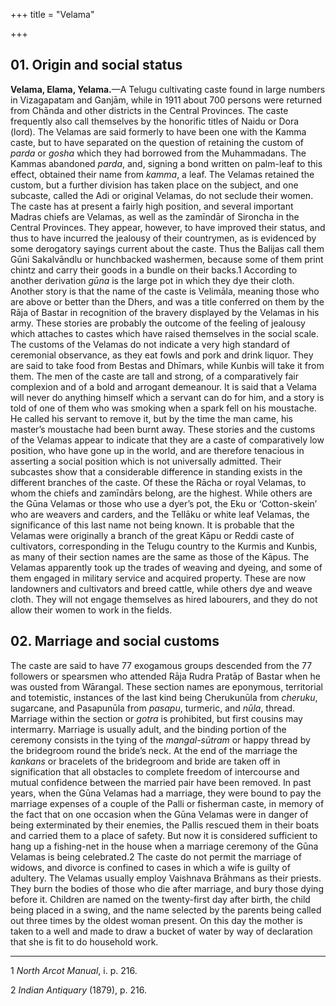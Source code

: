 +++
title = "Velama"

+++

## 01. Origin and social status

**Velama, Elama, Yelama.**—A Telugu cultivating caste found in large numbers in Vizagapatam and Ganjām, while in 1911 about 700 persons were returned from Chānda and other districts in the Central Provinces. The caste frequently also call themselves by the honorific titles of Naidu or Dora \(lord\). The Velamas are said formerly to have been one with the Kamma caste, but to have separated on the question of retaining the custom of *parda* or *gosha* which they had borrowed from the Muhammadans. The Kammas abandoned *parda*, and, signing a bond written on palm-leaf to this effect, obtained their name from *kamma*, a leaf. The Velamas retained the custom, but a further division has taken place on the subject, and one subcaste, called the Adi or original Velamas, do not seclude their women. The caste has at present a fairly high position, and several important Madras chiefs are Velamas, as well as the zamīndār of Sironcha in the Central Provinces. They appear, however, to have improved their status, and thus to have incurred the jealousy of their countrymen, as is evidenced by some derogatory sayings current about the caste. Thus the Balijas call them Gūni Sakalvāndlu or hunchbacked washermen, because some of them print chintz and carry their goods in a bundle on their backs.1 According to another derivation *gūna* is the large pot in which they dye their cloth. Another story is that the name of the caste is Velimāla, meaning those who are above or better than the Dhers, and was a title conferred on them by the Rāja of Bastar in recognition of the bravery displayed by the Velamas in his army. These stories are probably the outcome of the feeling of jealousy which attaches to castes which have raised themselves in the social scale. The customs of the Velamas do not indicate a very high standard of ceremonial observance, as they eat fowls and pork and drink liquor. They are said to take food from Bestas and Dhīmars, while Kunbis will take it from them. The men of the caste are tall and strong, of a comparatively fair complexion and of a bold and arrogant demeanour. It is said that a Velama will never do anything himself which a servant can do for him, and a story is told of one of them who was smoking when a spark fell on his moustache. He called his servant to remove it, but by the time the man came, his master’s moustache had been burnt away. These stories and the customs of the Velamas appear to indicate that they are a caste of comparatively low position, who have gone up in the world, and are therefore tenacious in asserting a social position which is not universally admitted. Their subcastes show that a considerable difference in standing exists in the different branches of the caste. Of these the Rācha or royal Velamas, to whom the chiefs and zamīndārs belong, are the highest. While others are the Gūna Velamas or those who use a dyer’s pot, the Eku or ‘Cotton-skein’ who are weavers and carders, and the Tellāku or white leaf Velamas, the significance of this last name not being known. It is probable that the Velamas were originally a branch of the great Kāpu or Reddi caste of cultivators, corresponding in the Telugu country to the Kurmis and Kunbis, as many of their section names are the same as those of the Kāpus. The Velamas apparently took up the trades of weaving and dyeing, and some of them engaged in military service and acquired property. These are now landowners and cultivators and breed cattle, while others dye and weave cloth. They will not engage themselves as hired labourers, and they do not allow their women to work in the fields. 

## 02. Marriage and social customs

The caste are said to have 77 exogamous groups descended from the 77 followers or spearsmen who attended Rāja Rudra Pratāp of Bastar when he was ousted from Wārangal. These section names are eponymous, territorial and totemistic, instances of the last kind being Cherukunūla from *cheruku*, sugarcane, and Pasapunūla from *pasapu*, turmeric, and *nūla*, thread. Marriage within the section or *gotra* is prohibited, but first cousins may intermarry. Marriage is usually adult, and the binding portion of the ceremony consists in the tying of the *mangal-sūtram* or happy thread by the bridegroom round the bride’s neck. At the end of the marriage the *kankans* or bracelets of the bridegroom and bride are taken off in signification that all obstacles to complete freedom of intercourse and mutual confidence between the married pair have been removed. In past years, when the Gūna Velamas had a marriage, they were bound to pay the marriage expenses of a couple of the Palli or fisherman caste, in memory of the fact that on one occasion when the Gūna Velamas were in danger of being exterminated by their enemies, the Pallis rescued them in their boats and carried them to a place of safety. But now it is considered sufficient to hang up a fishing-net in the house when a marriage ceremony of the Gūna Velamas is being celebrated.2 The caste do not permit the marriage of widows, and divorce is confined to cases in which a wife is guilty of adultery. The Velamas usually employ Vaishnava Brāhmans as their priests. They burn the bodies of those who die after marriage, and bury those dying before it. Children are named on the twenty-first day after birth, the child being placed in a swing, and the name selected by the parents being called out three times by the oldest woman present. On this day the mother is taken to a well and made to draw a bucket of water by way of declaration that she is fit to do household work. 



___________________

1 *North Arcot Manual*, i. p. 216. 

2 *Indian Antiquary* \(1879\), p. 216. 




